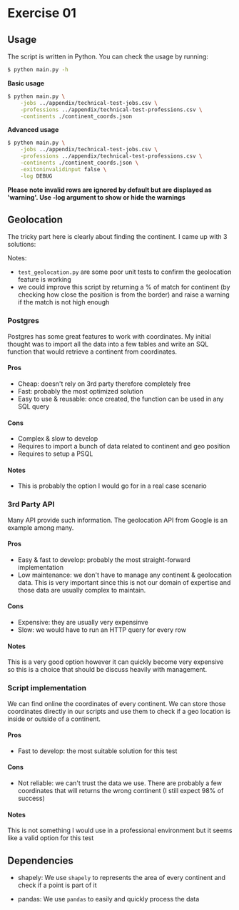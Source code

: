 # Exercise 01

## Usage

The script is written in Python. You can check the usage by running:

```sh
$ python main.py -h
```

**Basic usage**
```sh
$ python main.py \
    -jobs ../appendix/technical-test-jobs.csv \
    -professions ../appendix/technical-test-professions.csv \
    -continents ./continent_coords.json
```

**Advanced usage**
```sh
$ python main.py \
    -jobs ../appendix/technical-test-jobs.csv \
    -professions ../appendix/technical-test-professions.csv \
    -continents ./continent_coords.json \
    -exitoninvalidinput false \
    -log DEBUG
```

**Please note invalid rows are ignored by default but are displayed as 'warning'. Use -log argument to show or hide the warnings**

## Geolocation

The tricky part here is clearly about finding the continent. I came up with 3 solutions:

Notes:
 - `test_geolocation.py` are some poor unit tests to confirm the geolocation feature is working
 - we could improve this script by returning a % of match for continent (by checking how close the position is from the border) and raise a warning if the match is not high enough

### Postgres

Postgres has some great features to work with coordinates. My initial thought was to import all the data into a few tables and write an SQL function that would retrieve a continent from coordinates.

#### Pros

 - Cheap: doesn't rely on 3rd party therefore completely free
 - Fast: probably the most optimized solution
 - Easy to use & reusable: once created, the function can be used in any SQL query

#### Cons

 - Complex & slow to develop
 - Requires to import a bunch of data related to continent and geo position
 - Requires to setup a PSQL

#### Notes

 - This is probably the option I would go for in a real case scenario

### 3rd Party API

Many API provide such information. The geolocation API from Google is an example among many.

#### Pros

 - Easy & fast to develop: probably the most straight-forward implementation
 - Low maintenance: we don't have to manage any continent & geolocation data. This is very important since this is not our domain of expertise and those data are usually complex to maintain.

#### Cons

 - Expensive: they are usually very expensinve
 - Slow: we would have to run an HTTP query for every row

#### Notes

This is a very good option however it can quickly become very expensive so this is a choice that should be discuss heavily with management.

### Script implementation

We can find online the coordinates of every continent. We can store those coordinates directly in our scripts and use them to check if a geo location is inside or outside of a continent.

#### Pros

 - Fast to develop: the most suitable solution for this test

#### Cons
 - Not reliable: we can't trust the data we use. There are probably a few coordinates that will returns the wrong continent (I still expect 98% of success)

#### Notes
This is not something I would use in a professional environment but it seems like a valid option for this test

## Dependencies

  - shapely:
  We use `shapely` to represents the area of every continent and check if a point is part of it

  - pandas:
  We use `pandas` to easily and quickly process the data
